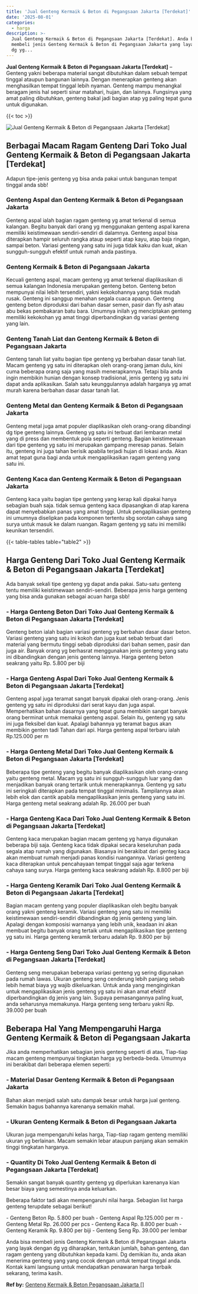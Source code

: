 ```yaml
---
title: 'Jual Genteng Kermaik & Beton di Pegangsaan Jakarta [Terdekat]'
date: '2025-08-01'
categories:
  - harga
description: >-
  Jual Genteng Kermaik & Beton di Pegangsaan Jakarta [Terdekat]. Anda bisa
  membeli jenis Genteng Kermaik & Beton di Pegangsaan Jakarta yang layak dengan
  dg yg...
---
```


**Jual Genteng Kermaik & Beton di Pegangsaan Jakarta \[Terdekat\]** – Genteng yakni beberapa material sangat dibutuhkan dalam sebuah tempat tinggal ataupun bangunan lainnya. Dengan menerapkan genteng akan menghasilkan tempat tinggal lebih nyaman. Genteng mampu menangkal beragam jenis hal seperti sinar matahari, hujan, dan lainnya. Fungsinya yang amat paling dibutuhkan, genteng bakal jadi bagian atap yg paling tepat guna untuk digunakan.

{{< toc >}}

![Jual Genteng Kermaik & Beton di Pegangsaan Jakarta [Terdekat]](/images/genteng-minimalis-murah05.png)

## Berbagai Macam Ragam Genteng Dari Toko Jual Genteng Kermaik & Beton di Pegangsaan Jakarta \[Terdekat\]

Adapun tipe-jenis genteng yg bisa anda pakai untuk bangunan tempat tinggal anda sbb!

### Genteng Aspal dan Genteng Kermaik & Beton di Pegangsaan Jakarta

Genteng aspal ialah bagian ragam genteng yg amat terkenal di semua kalangan. Begitu banyak dari orang yg menggunakan genteng aspal karena memiliki keistimewaan sendiri-sendiri di dalamnya. Genteng aspal bisa diterapkan hampir seluruh rangka ataup seperti atap kayu, atap baja ringan, sampai beton. Variasi genteng yang satu ini juga tidak kaku dan kuat, akan sungguh-sungguh efektif untuk rumah anda pastinya.

### Genteng Kermaik & Beton di Pegangsaan Jakarta

Kecuali genteng aspal, macam genteng yg amat terkenal diaplikasikan di semua kalangan Indonesia merupakan genteng beton. Genteng beton mempunyai nilai lebih tersendiri, yakni kekokohannya yang tidak mudah rusak. Genteng ini sanggup menahan segala cuaca apapun. Genteng genteng beton diproduksi dari bahan dasar semen, pasir dan fly ash atau abu bekas pembakaran batu bara. Umumnya inilah yg menciptakan genteng memiliki kekokohan yg amat tinggi diperbandingkan dg variasi genteng yang lain.

### Genteng Tanah Liat dan Genteng Kermaik & Beton di Pegangsaan Jakarta

Genteng tanah liat yaitu bagian tipe genteng yg berbahan dasar tanah liat. Macam genteng yg satu ini diterapkan oleh orang-orang jaman dulu, kini cuma beberapa orang saja yang masih menerapkannya. Tetapi bila anda ingin membikin hunian dengan konsep tradisional, jenis genteng yg satu ini dapat anda aplikasikan. Salah satu keunggulannya adalah harganya yg amat murah karena berbahan dasar dasar tanah liat.

### Genteng Metal dan Genteng Kermaik & Beton di Pegangsaan Jakarta

Genteng metal juga amat populer diaplikasikan oleh orang-orang dibandingi dg tipe genteng lainnya. Genteng yg satu ini terbuat dari lembaran metal yang di press dan membentuk pola seperti genteng. Bagian keistimewaan dari tipe genteng yg satu ini merupakan gampang meresap panas. Selain itu, genteng ini juga tahan berisik apabila terjadi hujan di lokasi anda. Akan amat tepat guna bagi anda untuk mengaplikasikan ragam genteng yang satu ini.

### Genteng Kaca dan Genteng Kermaik & Beton di Pegangsaan Jakarta

Genteng kaca yaitu bagian tipe genteng yang kerap kali dipakai hanya sebagian buah saja. tidak semua genteng kaca dipasangkan di atap karena dapat menyebabkan panas yang amat tinggi. Untuk pengaplikasian genteng ini umumnya diselipkan pada komponen tertentu sbg sorotan cahaya sang surya untuk masuk ke dalam ruangan. Ragam genteng yg satu ini memiliki keunikan tersendiri.

{{< table-tables table="table2" >}}

## Harga Genteng Dari Toko Jual Genteng Kermaik & Beton di Pegangsaan Jakarta \[Terdekat\]

Ada banyak sekali tipe genteng yg dapat anda pakai. Satu-satu genteng tentu memiliki keistimewaan sendiri-sendiri. Beberapa jenis harga genteng yang bisa anda gunakan sebagai acuan harga sbb!

### \- Harga Genteng Beton Dari Toko Jual Genteng Kermaik & Beton di Pegangsaan Jakarta \[Terdekat\]

Genteng beton ialah bagian variasi genteng yg berbahan dasar dasar beton. Variasi genteng yang satu ini kokoh dan juga kuat sebab terbuat dari material yang bermutu tinggi sebab diproduksi dari bahan semen, pasir dan juga air. Banyak orang yg berhasrat menggunakan jenis genteng yang satu ini dibandingkan dengan jenis genteng lainnya. Harga genteng beton seakrang yaitu Rp. 5.800 per biji

### \- Harga Genteng Aspal Dari Toko Jual Genteng Kermaik & Beton di Pegangsaan Jakarta \[Terdekat\]

Genteng aspal juga teramat sangat banyak dipakai oleh orang-orang. Jenis genteng yg satu ini diproduksi dari serat kayu dan juga aspal. Memperhatikan bahan dasarnya yang tepat guna membikin sangat banyak orang berminat untuk memakai genteng aspal. Selain itu, genteng yg satu ini juga fleksibel dan kuat. Apalagi bahannya yg teramat bagus akan membikin genten tadi Tahan dari api. Harga genteng aspal terbaru ialah Rp.125.000 per m

### \- Harga Genteng Metal Dari Toko Jual Genteng Kermaik & Beton di Pegangsaan Jakarta \[Terdekat\]

Beberapa tipe genteng yang begitu banyak diaplikasikan oleh orang-orang yaitu genteng metal. Macam yg satu ini sungguh-sungguh luar yang dan menjadikan banyak orang tertarik untuk menerapkannya. Genteng yg satu ini seringkali diterapkan pada tempat tinggal minimalis. Tampilannya akan lebih elok dan cantik apabila mengaplikasikan jenis genteng yang satu ini. Harga genteng metal seakrang adalah Rp. 26.000 per buah

### \- Harga Genteng Kaca Dari Toko Jual Genteng Kermaik & Beton di Pegangsaan Jakarta \[Terdekat\]

Genteng kaca merupakan bagian macam genteng yg hanya digunakan beberapa biji saja. Genteng kaca tidak dipakai secara keseluruhan pada segala atap rumah yang digunakan. Biasanya ini berakibat dari genteg kaca akan membuat rumah menjadi panas kondisi ruangannya. Variasi genteng kaca diterapkan untuk pencahayaan tempat tinggal saja agar terkena cahaya sang surya. Harga genteng kaca seakrang adalah Rp. 8.800 per biji

### \- Harga Genteng Keramik Dari Toko Jual Genteng Kermaik & Beton di Pegangsaan Jakarta \[Terdekat\]

Bagian macam genteng yang populer diaplikasikan oleh begitu banyak orang yakni genteng keramik. Variasi genteng yang satu ini memiliki keistimewaan sendiri-sendiri dibandingkan dg jenis genteng yang lain. Apalagi dengan komposisi warnanya yang lebih unik, keadaan ini akan membuat begitu banyak orang tertaik untuk mengaplikasikan tipe genteng yg satu ini. Harga genteng keramik terbaru adalah Rp. 9.800 per biji

### \- Harga Genteng Seng Dari Toko Jual Genteng Kermaik & Beton di Pegangsaan Jakarta \[Terdekat\]

Genteng seng merupakan beberapa variasi genteng yg sering digunakan pada rumah lawas. Ukuran genteng seng cenderung lebih panjang sebab lebih hemat biaya yg wajib dikeluarkan. Untuk anda yang menginginkan untuk mengaplikasikan jenis genteng yg satu ini akan amat efektif diperbandingkan dg jenis yang lain. Supaya pemasangannya paling kuat, anda seharusnya memakunya. Harga genteng seng terbaru yakni Rp. 39.000 per buah

## Beberapa Hal Yang Mempengaruhi Harga Genteng Kermaik & Beton di Pegangsaan Jakarta

Jika anda memperhatikan sebagian jenis genteng seperti di atas, Tiap-tiap macam genteng mempunyai tingkatan harga yg berbeda-beda. Umumnya ini berakibat dari beberapa elemen seperti:

### \- Material Dasar Genteng Kermaik & Beton di Pegangsaan Jakarta

Bahan akan menjadi salah satu dampak besar untuk harga jual genteng. Semakin bagus bahannya karenanya semakin mahal.

### \- Ukuran Genteng Kermaik & Beton di Pegangsaan Jakarta

Ukuran juga mempengaruhi kelas harga, Tiap-tiap ragam genteng memiliki ukuran yg berlainan. Macam semakin lebar ataupun panjang akan semakin tinggi tingkatan harganya.

### \- Quantity Di Toko Jual Genteng Kermaik & Beton di Pegangsaan Jakarta \[Terdekat\]

Semakin sangat banyak quantity genteng yg diperlukan karenanya kian besar biaya yang semestinya anda keluarkan.

Beberapa faktor tadi akan mempengaruhi nilai harga. Sebagian list harga genteng terupdate sebagai berikut!

\- Genteng Beton Rp. 5.800 per buah - Genteng Aspal Rp.125.000 per m - Genteng Metal Rp. 26.000 per pcs - Genteng Kaca Rp. 8.800 per buah - Genteng Keramik Rp. 9.800 per biji - Genteng Seng Rp. 39.000 per lembar

Anda bisa membeli jenis Genteng Kermaik & Beton di Pegangsaan Jakarta yang layak dengan dg yg diharapkan, tentukan jumlah, bahan genteng, dan ragam genteng yang dibutuhkan kepada kami. Dg demikian itu, anda akan menerima genteng yang yang cocok dengan untuk tempat tinggal anda. Kontak kami langsung untuk mendapatkan penawaran harga terbaik sekarang, terima kasih.

**Ref by:**  [Genteng Kermaik & Beton  Pegangsaan Jakarta []](https://id.wikipedia.org/wiki/Genteng)
